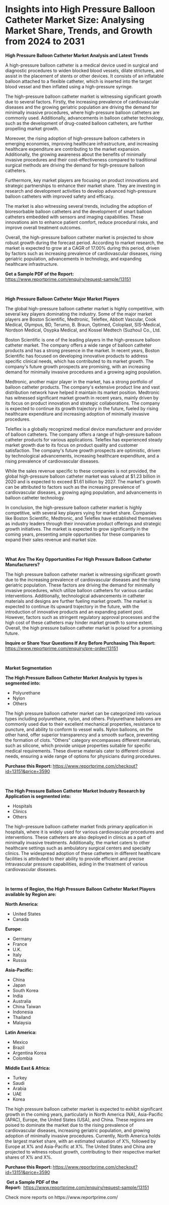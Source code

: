 <p><h1>Insights into High Pressure Balloon Catheter Market Size: Analysing Market Share, Trends, and Growth from 2024 to 2031</h1></p><p><strong>High Pressure Balloon Catheter Market Analysis and Latest Trends</strong></p>
<p><p>A high-pressure balloon catheter is a medical device used in surgical and diagnostic procedures to widen blocked blood vessels, dilate strictures, and assist in the placement of stents or other devices. It consists of an inflatable balloon attached to a flexible catheter, which is inserted into the target blood vessel and then inflated using a high-pressure syringe.</p><p>The high-pressure balloon catheter market is witnessing significant growth due to several factors. Firstly, the increasing prevalence of cardiovascular diseases and the growing geriatric population are driving the demand for minimally invasive procedures, where high-pressure balloon catheters are commonly used. Additionally, advancements in balloon catheter technology, such as the development of drug-coated balloon catheters, are further propelling market growth.</p><p>Moreover, the rising adoption of high-pressure balloon catheters in emerging economies, improving healthcare infrastructure, and increasing healthcare expenditure are contributing to the market expansion. Additionally, the growing awareness about the benefits of minimally invasive procedures and their cost-effectiveness compared to traditional surgical methods are driving the demand for high-pressure balloon catheters.</p><p>Furthermore, key market players are focusing on product innovations and strategic partnerships to enhance their market share. They are investing in research and development activities to develop advanced high-pressure balloon catheters with improved safety and efficacy.</p><p>The market is also witnessing several trends, including the adoption of bioresorbable balloon catheters and the development of smart balloon catheters embedded with sensors and imaging capabilities. These innovations aim to enhance patient comfort, reduce procedural risks, and improve overall treatment outcomes.</p><p>Overall, the high-pressure balloon catheter market is projected to show robust growth during the forecast period. According to market research, the market is expected to grow at a CAGR of 17.00% during this period, driven by factors such as increasing prevalence of cardiovascular diseases, rising geriatric population, advancements in technology, and expanding healthcare infrastructure.</p></p>
<p><strong>Get a Sample PDF of the Report:&nbsp;</strong> <a href="https://www.reportprime.com/enquiry/request-sample/13151">https://www.reportprime.com/enquiry/request-sample/13151</a></p>
<p>&nbsp;</p>
<p><strong>High Pressure Balloon Catheter Major Market Players</strong></p>
<p><p>The global high-pressure balloon catheter market is highly competitive, with several key players dominating the industry. Some of the major market players are Boston Scientific, Medtronic, Teleflex, Abbott Vascular, Cook Medical, Olympus, BD, Terumo, B. Braun, Optimed, Coloplast, SIS-Medical, Nordson Medical, Osypka Medical, and Kossel Medtech (Suzhou) Co., Ltd.</p><p>Boston Scientific is one of the leading players in the high-pressure balloon catheter market. The company offers a wide range of balloon catheter products and has a strong presence in the market. In recent years, Boston Scientific has focused on developing innovative products to address specific clinical needs, which has contributed to its market growth. The company's future growth prospects are promising, with an increasing demand for minimally invasive procedures and a growing aging population.</p><p>Medtronic, another major player in the market, has a strong portfolio of balloon catheter products. The company's extensive product line and vast distribution network have helped it maintain its market position. Medtronic has witnessed significant market growth in recent years, mainly driven by its focus on product innovation and strategic collaborations. The company is expected to continue its growth trajectory in the future, fueled by rising healthcare expenditure and increasing adoption of minimally invasive procedures.</p><p>Teleflex is a globally recognized medical device manufacturer and provider of balloon catheters. The company offers a range of high-pressure balloon catheter products for various applications. Teleflex has experienced steady market growth due to its focus on product quality and customer satisfaction. The company's future growth prospects are optimistic, driven by technological advancements, increasing healthcare expenditure, and a rising prevalence of cardiovascular diseases.</p><p>While the sales revenue specific to these companies is not provided, the global high-pressure balloon catheter market was valued at $1.23 billion in 2020 and is expected to exceed $1.61 billion by 2027. The market's growth can be attributed to factors such as the increasing prevalence of cardiovascular diseases, a growing aging population, and advancements in balloon catheter technology.</p><p>In conclusion, the high-pressure balloon catheter market is highly competitive, with several key players vying for market share. Companies like Boston Scientific, Medtronic, and Teleflex have established themselves as industry leaders through their innovative product offerings and strategic growth initiatives. The market is expected to grow significantly in the coming years, presenting ample opportunities for these companies to expand their sales revenue and market size.</p></p>
<p>&nbsp;</p>
<p><strong>What Are The Key Opportunities For High Pressure Balloon Catheter Manufacturers?</strong></p>
<p><p>The high pressure balloon catheter market is witnessing significant growth due to the increasing prevalence of cardiovascular diseases and the rising geriatric population. These factors are driving the demand for minimally invasive procedures, which utilize balloon catheters for various cardiac interventions. Additionally, technological advancements in catheter materials and designs are further fueling market growth. The market is expected to continue its upward trajectory in the future, with the introduction of innovative products and an expanding patient pool. However, factors such as stringent regulatory approval processes and the high cost of these catheters may hinder market growth to some extent. Overall, the high pressure balloon catheter market is poised for a promising future.</p></p>
<p><strong>Inquire or Share Your Questions If Any Before Purchasing This Report:</strong> <a href="https://www.reportprime.com/enquiry/pre-order/13151">https://www.reportprime.com/enquiry/pre-order/13151</a></p>
<p>&nbsp;</p>
<p><strong>Market Segmentation</strong></p>
<p><strong>The High Pressure Balloon Catheter Market Analysis by types is segmented into:</strong></p>
<p><ul><li>Polyurethane</li><li>Nylon</li><li>Others</li></ul></p>
<p><p>The high pressure balloon catheter market can be categorized into various types including polyurethane, nylon, and others. Polyurethane balloons are commonly used due to their excellent mechanical properties, resistance to puncture, and ability to conform to vessel walls. Nylon balloons, on the other hand, offer superior transparency and a smooth surface, preventing the formation of clots. "Others" category encompasses different materials, such as silicone, which provide unique properties suitable for specific medical requirements. These diverse materials cater to different clinical needs, ensuring a wide range of options for physicians during procedures.</p></p>
<p><strong>Purchase this Report:&nbsp;</strong><a href="https://www.reportprime.com/checkout?id=13151&price=3590">https://www.reportprime.com/checkout?id=13151&price=3590</a></p>
<p>&nbsp;</p>
<p><strong>The High Pressure Balloon Catheter Market Industry Research by Application is segmented into:</strong></p>
<p><ul><li>Hospitals</li><li>Clinics</li><li>Others</li></ul></p>
<p><p>The high-pressure balloon catheter market finds primary application in hospitals, where it is widely used for various cardiovascular procedures and interventions. These catheters are also deployed in clinics as a part of minimally invasive treatments. Additionally, the market caters to other healthcare settings such as ambulatory surgical centers and specialty clinics. The widespread adoption of these catheters in different healthcare facilities is attributed to their ability to provide efficient and precise intravascular pressure capabilities, aiding in the treatment of various cardiovascular diseases.</p></p>
<p>&nbsp;</p>
<p><strong>In terms of Region, the High Pressure Balloon Catheter Market Players available by Region are:</strong></p>
<p>
    <p> <strong> North America: </strong>
        <ul>
            <li>United States</li>
            <li>Canada</li>
        </ul>
        </p> 
    <p> <strong> Europe: </strong>
        <ul>
            <li>Germany</li>
            <li>France</li>
            <li>U.K.</li>
            <li>Italy</li>
            <li>Russia</li>
        </ul>
        </p> 
    <p> <strong> Asia-Pacific: </strong>
        <ul>
            <li>China</li>
            <li>Japan</li>
            <li>South Korea</li>
            <li>India</li>
            <li>Australia</li>
            <li>China Taiwan</li>
            <li>Indonesia</li>
            <li>Thailand</li>
            <li>Malaysia</li>
        </ul>
        </p> 
    <p> <strong> Latin America: </strong>
        <ul>
            <li>Mexico</li>
            <li>Brazil</li>
            <li>Argentina Korea</li>
            <li>Colombia</li>
        </ul>
        </p> 
    <p> <strong> Middle East & Africa: </strong>
        <ul>
            <li>Turkey</li>
            <li>Saudi</li>
            <li>Arabia</li>
            <li>UAE</li>
            <li>Korea</li>
        </ul>
    </p>
    </p>
<p><p>The high pressure balloon catheter market is expected to exhibit significant growth in the coming years, particularly in North America (NA), Asia-Pacific (APAC), Europe, the United States (USA), and China. These regions are poised to dominate the market due to the rising prevalence of cardiovascular diseases, increasing geriatric population, and growing adoption of minimally invasive procedures. Currently, North America holds the largest market share, with an estimated valuation of X%, followed by Europe at X% and Asia-Pacific at X%. The United States and China are projected to witness robust growth, contributing to their respective market shares of X% and X%.</p></p>
<p><strong>Purchase this Report: </strong><a href="https://www.reportprime.com/checkout?id=13151&price=3590">https://www.reportprime.com/checkout?id=13151&price=3590</a></p>
<p>&nbsp;<strong>Get a Sample PDF of the Report:&nbsp;&nbsp;</strong><a href="https://www.reportprime.com/enquiry/request-sample/13151">https://www.reportprime.com/enquiry/request-sample/13151</a></p>
<p><strong></strong></p>
<p>Check more reports on https://www.reportprime.com/</p>